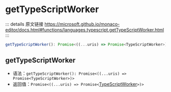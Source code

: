 # getTypeScriptWorker

<backTop />
        
::: details 原文链接
https://microsoft.github.io/monaco-editor/docs.html#functions/languages.typescript.getTypeScriptWorker.html
:::

```ts
getTypeScriptWorker(): Promise<((...uris) => Promise<TypeScriptWorker>)>
```
## getTypeScriptWorker
- 语法：`getTypeScriptWorker(): Promise<((...uris) => Promise<TypeScriptWorker>)>`
- 返回值：`Promise<((...uris) => Promise<`[TypeScriptWorker](/api/languages/typescript/TypeScriptWorker.md)`>)>`